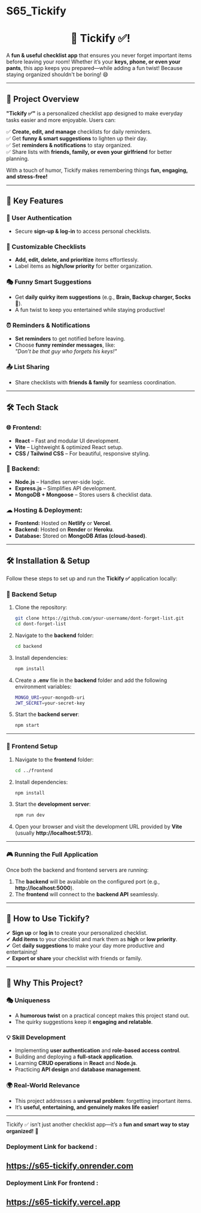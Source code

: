 # S65_Tickify
<h1 align="center"> 🚀 Tickify ✅! </h1>


A **fun & useful checklist app** that ensures you never forget important items before leaving your room! Whether it’s your **keys, phone, or even your pants**, this app keeps you prepared—while adding a fun twist! Because staying organized shouldn't be boring! 😄

---

## 📌 Project Overview  
**"Tickify ✅"** is a personalized checklist app designed to make everyday tasks easier and more enjoyable. Users can:

✅ **Create, edit, and manage** checklists for daily reminders.  
✅ Get **funny & smart suggestions** to lighten up their day.  
✅ Set **reminders & notifications** to stay organized.  
✅ Share lists with **friends, family, or even your girlfriend** for better planning.  

With a touch of humor, Tickify makes remembering things **fun, engaging, and stress-free!**

---

## 🚀 Key Features  

### 🔐 User Authentication  
- Secure **sign-up & log-in** to access personal checklists.  

### 📝 Customizable Checklists  
- **Add, edit, delete, and prioritize** items effortlessly.  
- Label items as **high/low priority** for better organization.  

### 🎭 Funny Smart Suggestions  
- Get **daily quirky item suggestions** (e.g., **Brain, Backup charger, Socks** 🧦).  
- A fun twist to keep you entertained while staying productive!  

### ⏰ Reminders & Notifications  
- **Set reminders** to get notified before leaving.  
- Choose **funny reminder messages**, like:  
  _"Don’t be that guy who forgets his keys!"_

### 📤 List Sharing  
- Share checklists with **friends & family** for seamless coordination.  

---

## 🛠 Tech Stack  

### 🌐 Frontend:  
- **React** – Fast and modular UI development.  
- **Vite** – Lightweight & optimized React setup.  
- **CSS / Tailwind CSS** – For beautiful, responsive styling.  

### 🔗 Backend:  
- **Node.js** – Handles server-side logic.  
- **Express.js** – Simplifies API development.  
- **MongoDB + Mongoose** – Stores users & checklist data.  

### ☁ Hosting & Deployment:  
- **Frontend:** Hosted on **Netlify** or **Vercel**.  
- **Backend:** Hosted on **Render** or **Heroku**.  
- **Database:** Stored on **MongoDB Atlas (cloud-based)**.  

---

## 🛠 Installation & Setup  

Follow these steps to set up and run the **Tickify ✅** application locally:

### 🔹 Backend Setup  
1. Clone the repository:  
    ```bash
    git clone https://github.com/your-username/dont-forget-list.git
    cd dont-forget-list
    ```

2. Navigate to the **backend** folder:  
    ```bash
    cd backend
    ```

3. Install dependencies:  
    ```bash
    npm install
    ```

4. Create a **.env** file in the **backend** folder and add the following environment variables:  
    ```bash
    MONGO_URI=your-mongodb-uri  
    JWT_SECRET=your-secret-key
    ```

5. Start the **backend server**:  
    ```bash
    npm start
    ```

---

### 🔹 Frontend Setup  
1. Navigate to the **frontend** folder:  
    ```bash
    cd ../frontend
    ```

2. Install dependencies:  
    ```bash
    npm install
    ```

3. Start the **development server**:  
    ```bash
    npm run dev
    ```

4. Open your browser and visit the development URL provided by **Vite** (usually **http://localhost:5173**).  

---

### 🎮 Running the Full Application  
Once both the backend and frontend servers are running:

1. The **backend** will be available on the configured port (e.g., **http://localhost:5000**).  
2. The **frontend** will connect to the **backend API** seamlessly.

---

## 📌 How to Use Tickify?  
✔ **Sign up** or **log in** to create your personalized checklist.  
✔ **Add items** to your checklist and mark them as **high** or **low priority**.  
✔ Get **daily suggestions** to make your day more productive and entertaining!  
✔ **Export or share** your checklist with friends or family.  

---

## 🎯 Why This Project?  

### 🎭 Uniqueness  
- A **humorous twist** on a practical concept makes this project stand out.  
- The quirky suggestions keep it **engaging and relatable**.  

### 💡 Skill Development  
- Implementing **user authentication** and **role-based access control**.  
- Building and deploying a **full-stack application**.  
- Learning **CRUD operations** in **React** and **Node.js**.  
- Practicing **API design** and **database management**.  

### 🌍 Real-World Relevance  
- This project addresses a **universal problem**: forgetting important items.  
- It’s **useful, entertaining, and genuinely makes life easier!**  

---

Tickify ✅ isn’t just another checklist app—it’s a **fun and smart way to stay organized!** 🚀


### Deployment Link for backend :

## https://s65-tickify.onrender.com


### Deployment Link For frontend : 

## https://s65-tickify.vercel.app